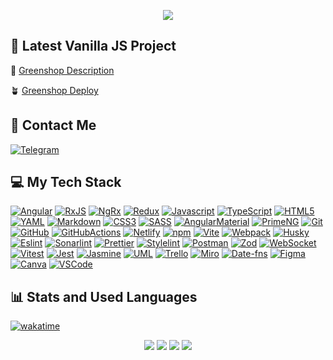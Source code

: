 <p align="center"><img src="https://git-profile-readme-banner.vercel.app/api/python?username=stardustmeg&txt=junior%20front-end%20developer%20learning%20Angular&bg=aliceblue&fill=black"></p>

<h2>🌱 Latest Vanilla JS Project</h2>

📑 <a href="https://github.com/stardustmeg/greenshop?tab=readme-ov-file#greenshop-" target="_blank">Greenshop Description</a>

🪴 <a href="https://mad-wizards-greenshop.netlify.app/" target="_blank">Greenshop Deploy</a>

<h2>📱 Contact Me</h2>

<div align="left" id="contact_badges">
  <a href="https://t.me/stardustmeg" target="_blank"><img src="https://img.shields.io/badge/Telegram-26A5E4?style=for-the-badge&logo=telegram&logoColor=white" alt="Telegram"/></a></div>

<div align="left"><img src="https://komarev.com/ghpvc/?username=stardustmeg&style=flat-square&color=blue" alt=""/></div>

<h2>💻 My Tech Stack</h2>

[![Angular][Angular]][Angular-url]
[![RxJS][RxJS]][RxJS-url]
[![NgRx][NgRx]][NgRx-url]
[![Redux][Redux]][Redux-url]
[![Javascript][Javascript]][Javascript-url]
[![TypeScript][TypeScript]][TypeScript-url]
[![HTML5][HTML5]][HTML5-url]
[![YAML][YAML]][YAML-url]
[![Markdown][Markdown]][Markdown-url]
[![CSS3][CSS3]][CSS3-url]
[![SASS][SASS]][SASS-url]
[![AngularMaterial][AngularMaterial]][AngularMaterial-url]
[![PrimeNG][PrimeNG]][PrimeNG-url]
[![Git][Git]][Git-url]
[![GitHub][GitHub]][GitHub-url]
[![GitHubActions][GitHubActions]][GitHubActions-url]
[![Netlify][Netlify]][Netlify-url]
[![npm][npm]][npm-url]
[![Vite][Vite]][Vite-url]
[![Webpack][Webpack]][Webpack-url]
[![Husky][Husky]][Husky-url]
[![Eslint][Eslint]][Eslint-url]
[![Sonarlint][Sonarlint]][Sonarlint-url]
[![Prettier][Prettier]][Prettier-url]
[![Stylelint][Stylelint]][Stylelint-url]
[![Postman][Postman]][Postman-url]
[![Zod][Zod]][Zod-url]
[![WebSocket][WebSocket]][WebSocket-url]
[![Vitest][Vitest]][Vitest-url]
[![Jest][Jest]][Jest-url]
[![Jasmine][Jasmine]][Jasmine-url]
[![UML][UML]][UML-url]
[![Trello][Trello]][Trello-url]
[![Miro][Miro]][Miro-url]
[![Date-fns][Date-fns]][Date-fns-url]
[![Figma][Figma]][Figma-url]
[![Canva][Canva]][Canva-url]
[![VSCode][VSCode]][VSCode-url]

[Angular]: https://img.shields.io/badge/angular-C2185B.svg?style=for-the-badge&logo=angular&logoColor=white
[Angular-url]: https://angular.dev/
[RxJS]: https://img.shields.io/badge/RxJS-B7178C.svg?style=for-the-badge&logo=reactivex&logoColor=white
[RxJS-url]: https://rxjs.dev/
[NgRx]: https://img.shields.io/badge/ngrx-BA2BD2.svg?style=for-the-badge&logo=ngrx&logoColor=white
[NgRx-url]: https://ngrx.io/
[Redux]: https://img.shields.io/badge/redux-764ABC.svg?style=for-the-badge&logo=redux&logoColor=white
[Redux-url]: https://redux.js.org/
[Javascript]: https://img.shields.io/badge/javascript-F7DF1E?style=for-the-badge&logo=javascript&logoColor=white
[Javascript-url]: https://developer.mozilla.org/en-US/docs/Web/JavaScript
[TypeScript]: https://img.shields.io/badge/TypeScript-3178C6.svg?style=for-the-badge&logo=typescript&logoColor=white
[TypeScript-url]: https://www.typescriptlang.org
[HTML5]: https://img.shields.io/badge/html5-E34F26.svg?style=for-the-badge&logo=html5&logoColor=white
[HTML5-url]: https://html.com/html5/
[Markdown]: https://img.shields.io/badge/markdown-000000.svg?style=for-the-badge&logo=markdown&logoColor=white
[Markdown-url]: https://www.markdownguide.org/
[YAML]: https://img.shields.io/badge/yaml-CB171E.svg?style=for-the-badge&logo=yaml&logoColor=white
[YAML-url]: https://yaml.org/
[CSS3]: https://img.shields.io/badge/css3-1572B6?style=for-the-badge&logo=css3&logoColor=white
[CSS3-url]: https://developer.mozilla.org/en-US/docs/Web/CSS
[SASS]: https://img.shields.io/badge/sass-CC6699?style=for-the-badge&logo=sass&logoColor=white
[SASS-url]: https://sass-lang.com/
[AngularMaterial]: https://img.shields.io/badge/Material-F9A825?style=for-the-badge&logo=angular&logoColor=white
[AngularMaterial-url]: https://material.angular.io/
[PrimeNG]: https://img.shields.io/badge/PrimeNG-DD0031?style=for-the-badge&logo=PrimeNG&logoColor=white
[PrimeNG-url]: https://primeng.org/
[Git]: https://img.shields.io/badge/git-F05032?style=for-the-badge&logo=git&logoColor=white
[Git-url]: https://git-scm.com/
[GitHub]: https://img.shields.io/badge/github-181717?style=for-the-badge&logo=github&logoColor=white
[GitHub-url]: https://github.com/
[GitHubActions]: https://img.shields.io/badge/githubactions-2088FF?style=for-the-badge&logo=githubactions&logoColor=white
[GitHubActions-url]: https://github.com/features/actions
[npm]: https://img.shields.io/badge/npm-CB3837?style=for-the-badge&logo=npm&logoColor=white
[npm-url]: https://www.npmjs.com/
[Netlify]: https://img.shields.io/badge/netlify-00C7B7.svg?style=for-the-badge&logo=netlify&logoColor=white
[Netlify-url]: https://www.netlify.com/
[Vite]: https://img.shields.io/badge/vite-646CFF?style=for-the-badge&logo=vite&logoColor=white
[Vite-url]: https://vitejs.dev/
[Webpack]: https://img.shields.io/badge/webpack-8DD6F9?style=for-the-badge&logo=webpack&logoColor=white
[Webpack-url]: https://webpack.js.org/
[Husky]: https://img.shields.io/badge/Husky-F05032?style=for-the-badge&logo=lazarus&logoColor=white
[Husky-url]: https://typicode.github.io/husky/
[Eslint]: https://img.shields.io/badge/eslint-4B32C3?style=for-the-badge&logo=eslint&logoColor=white
[Eslint-url]: https://eslint.org/
[Sonarlint]: https://img.shields.io/badge/sonarlint-CB2029?style=for-the-badge&logo=sonarlint&logoColor=white
[Sonarlint-url]: https://www.sonarsource.com/products/sonarlint/
[Prettier]: https://img.shields.io/badge/prettier-F7B93E?style=for-the-badge&logo=prettier&logoColor=263238
[Prettier-url]: https://prettier.io/
[Stylelint]: https://img.shields.io/badge/stylelint-263238?style=for-the-badge&logo=stylelint&logoColor=white
[Stylelint-url]: https://stylelint.io/
[editorconfig]: https://img.shields.io/badge/editorconfig-FEFEFE?style=for-the-badge&logo=editorconfig&logoColor=262729
[editorconfig-url]: https://editorconfig.org/
[Postman]: https://img.shields.io/badge/postman-FF6C37?style=for-the-badge&logo=postman&logoColor=white
[Postman-url]: https://www.postman.com/
[Zod]: https://img.shields.io/badge/-Zod-3E67B1?style=for-the-badge&logo=zod&logoColor=white
[Zod-url]: https://zod.dev/
[WebSocket]: https://img.shields.io/badge/WebSocket-615EFF?style=for-the-badge&logoColor=white
[WebSocket-url]: https://developer.mozilla.org/en-US/docs/Web/API/WebSocket
[Vitest]: https://img.shields.io/badge/vitest-6E9F18?style=for-the-badge&logo=vitest&logoColor=white
[Vitest-url]: https://vitest.dev/
[Jest]: https://img.shields.io/badge/jest-C21325?style=for-the-badge&logo=jest&logoColor=white
[Jest-url]: https://jestjs.io/
[Jasmine]: https://img.shields.io/badge/jasmine-8A4182?style=for-the-badge&logo=jasmine&logoColor=white
[Jasmine-url]: https://jasmine.github.io/
[UML]: https://img.shields.io/badge/uml-FABD14?style=for-the-badge&logo=uml&logoColor=white
[UML-url]: https://www.uml.org/
[Trello]: https://img.shields.io/badge/trello-0052CC?style=for-the-badge&logo=trello&logoColor=white
[Trello-url]: https://trello.com/
[Miro]: https://img.shields.io/badge/miro-050038?style=for-the-badge&logo=miro&logoColor=white
[Miro-url]: https://miro.com/
[Date-fns]: https://img.shields.io/badge/datefns-770C56?style=for-the-badge&logo=datefns&logoColor=white
[Date-fns-url]: https://date-fns.org/
[Figma]: https://img.shields.io/badge/figma-F24E1E?style=for-the-badge&logo=figma&logoColor=white
[Figma-url]: https://www.figma.com/
[Canva]: https://img.shields.io/badge/canva-00C4CC?style=for-the-badge&logo=canva&logoColor=white
[Canva-url]: https://www.canva.com/
[VSCode]: https://img.shields.io/badge/VSCode-0078d7?style=for-the-badge&logoColor=white
[VSCode-url]: https://code.visualstudio.com/

<h2>📊 Stats and Used Languages</h2>

[![wakatime](https://wakatime.com/badge/user/d48793bb-e82a-4894-bc66-e78cbb15b968.svg)](https://wakatime.com/@d48793bb-e82a-4894-bc66-e78cbb15b968)

<div align="center">
    <img src="https://github-readme-stats.vercel.app/api?username=stardustmeg&show_icons=true&theme=default"/>
    <img src="https://github-readme-streak-stats.herokuapp.com/?user=stardustmeg&theme=transparent">
    <img src="https://github-readme-stats.vercel.app/api/top-langs/?username=stardustmeg&layout=compact&theme=default"/>
    <img src="https://github-profile-summary-cards.vercel.app/api/cards/profile-details?username=stardustmeg&theme=transparent"/>
</div>
